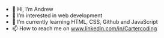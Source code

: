 - 👋 Hi, I’m Andrew
- 👀 I’m interested in web development
- 🌱 I’m currently learning HTML, CSS, Github and JavaScript
- 📫 How to reach me on www.linkedin.com/in/Cartercoding
              

<!---
Devilgoldfish/Devilgoldfish is a ✨ special ✨ repository because its `README.md` (this file) appears on your GitHub profile.
You can click the Preview link to take a look at your changes.
--->
